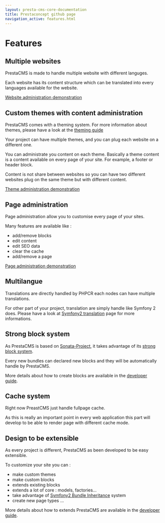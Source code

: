 ```yaml
---
layout: presta-cms-core-documentation
title: Prestaconcept github page
navigation_active: features.html
---
```


# Features


## Multiple websites

PrestaCMS is made to handle multiple website with different languges.

Each website has its content structure which can be translated into every languages available for the website.

[Website administration demonstration][8]

## Custom themes with content administration

PrestaCMS comes with a theming system. For more information about themes, please have a look at the [theming guide][1]

Your project can have multiple themes, and you can plug each website on a different one.

You can administrate you content on each theme. Basically a theme content is a content available on every page of your site.
For example, a footer or header block.

Content is not share between websites so you can have two different websites plug on the same theme but with different content.

[Theme administration demonstration][9]

## Page administration

Page administration allow you to customise every page of your sites.

Many features are available like :

- add/remove blocks
- edit content
- edit SEO data
- clear the cache
- add/remove a page

[Page administration demonstration][10]

## Multilangue

Translations are directly handled by PHPCR each nodes can have multiple translations.

For other part of your project, translation are simply handle like Symfony 2 does.
Please have a look at [Symfony2 translation][2] page for more informations.

## Strong block system

As PrestaCMS is based on [Sonata-Project][3], it takes advantage of its [strong block system][4].

Every new bundles can declared new blocks and they will be automatically handle by PrestaCMS.

More details about how to create blocks are available in the [developer guide][5].


## Cache system

Right now PreastCMS just handle fullpage cache.

As this is really an important point in every web application this part will develop to be able to render page with
different cache mode.


## Design to be extensible

As every project is different, PrestaCMS as been developed to be easy extensible.

To customize your site you can :

- make custom themes
- make custom blocks
- extends existing blocks
- extends a lot of core : models, factories...
- take advantage of [Symfony2 Bundle Inheritance][6] system
- create new page types
...

More details about how to extends PrestaCMS are available in the [developer guide][7].



[1]: /presta-cms-core/theming-guide/index.html
[2]: http://symfony.com/doc/current/book/translation.html
[3]: http://sonata-project.org/bundles/
[4]: http://sonata-project.org/bundles/block/master/doc/index.html
[5]: /presta-cms-core/developer-guide/block.html
[6]: http://symfony.com/doc/current/cookbook/bundles/inheritance.html
[7]: /presta-cms-core/developer-guide/extending.html
[8]: http://sandbox.prestacms.fr/admin/presta/cmscore/website/list
[9]: http://sandbox.prestacms.fr/admin/cms/theme/edit/creative
[10]: http://sandbox.prestacms.fr/admin/cms/page/edit?locale=en&_locale=&website=%2Fwebsite%2Fsandbox&id=website%2Fsandbox%2Fmenu%2Fmain%2Fhome
